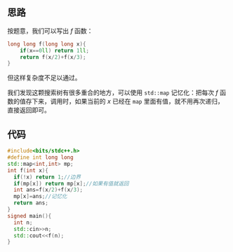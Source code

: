 ## 思路

按题意，我们可以写出 $f$ 函数：

```cpp
long long f(long long x){
    if(x==0ll) return 1ll;
    return f(x/2)+f(x/3);
}
```

但这样复杂度不足以通过。

我们发现这颗搜索树有很多重合的地方，可以使用 ```std::map``` 记忆化：把每次 $f$ 函数的值存下来，调用时，如果当前的 $x$ 已经在 ```map``` 里面有值，就不用再次递归，直接返回即可。

## 代码

```cpp
#include<bits/stdc++.h>
#define int long long
std::map<int,int> mp;
int f(int x){
  if(!x) return 1;//边界
  if(mp[x]) return mp[x];//如果有值就返回
  int ans=f(x/2)+f(x/3);
  mp[x]=ans;//记忆化
  return ans;
}
signed main(){
  int n;
  std::cin>>n;
  std::cout<<f(n);
}
```